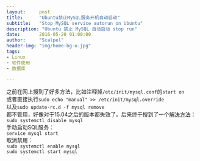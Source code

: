 ```yaml
---
layout:     post
title:      "Ubuntu禁止MySQL服务开机自动启动"
subtitle:   "Stop MySQL service autorun on Ubuntu"
description: "Ubuntu 禁止 MySQL 自动启动 stop run"
date:       2016-05-20 01:00:00
author:     "Scalpel"
header-img: "img/home-bg-o.jpg"
tags:
- Linux
- 软件使用
- 数据库

---
```

之前在网上搜到了好多方法，比如注释掉`/etc/init/mysql.conf`的`start on `  
或者直接执行`sudo echo "manual" >> /etc/init/mysql.override`  
以及`sudo update-rc.d -f mysql remove`  
都不管用，好像对于15.04之后的版本都失效了。后来终于搜到了一个[解决方法](http://askubuntu.com/a/656474)：  
`sudo systemctl disable mysql`  
手动启动SQL服务：  
`service mysql start`  
取消禁用：  
`sudo systemctl enable mysql`  
`sudo systemctl start mysql`
